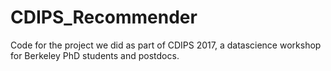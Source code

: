 # CDIPS_Recommender
Code for the project we did as part of CDIPS 2017, a datascience workshop for Berkeley PhD students and postdocs. 

